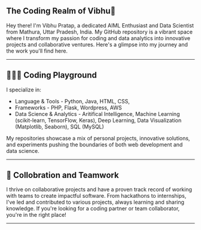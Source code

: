 ## The Coding Realm of Vibhu🌌
<p>
  Hey there! I'm Vibhu Pratap, a dedicated AIML Enthusiast and Data Scientist from Mathura, Uttar Pradesh, India. My GitHub repository is a vibrant space where I transform my passion for coding and data analytics into innovative projects and collaborative ventures. Here's a glimpse into my journey and the work you'll find here. 
</p>
<hr>
<h2> 👨🏻‍💻 Coding Playground </h2>

I specialize in:
<ul>
  <li> Language & Tools - Python, Java, HTML, CSS, </li>
  <li> Frameworks - PHP, Flask, Wordpress, AWS </li>
  <li> Data Science & Analytics - Aritifical Intelligence, Machine Learning (scikit-learn, TensorFlow, Keras), Deep Learning, Data Visualization (Matplotlib, Seaborn), SQL (MySQL)</li>
</ul>
<p> My repositories showcase a mix of personal projects, innovative solutions, and experiments pushing the boundaries of both web development and data science. </p>

<hr>
<h2> 🤝 Collobration and Teamwork </h2>

<p> I thrive on collaborative projects and have a proven track record of working with teams to create impactful software. From hackathons to internships, I've led and contributed to various projects, always learning and sharing knowledge. If you're looking for a coding partner or team collaborator, you're in the right place! </p>
<hr>
